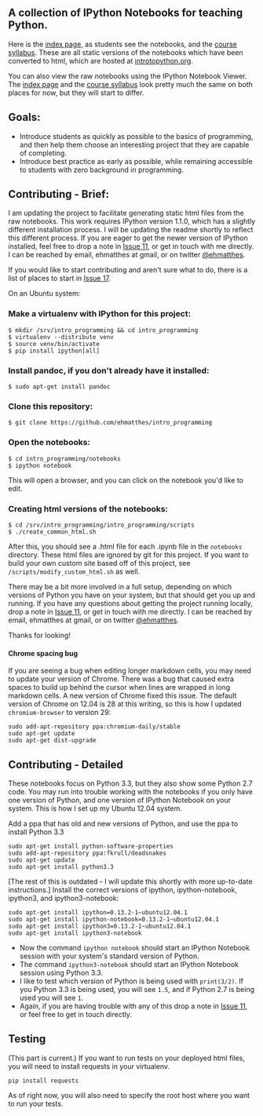 A collection of IPython Notebooks for teaching Python.
---

Here is the [index page](http://www.introtopython.org), as students see the notebooks, and the [course syllabus](http://www.introtopython.org/syllabus.html). These are all static versions of the notebooks which have been converted to html, which are hosted at [introtopython.org](http://www.introtopython.org).

You can also view the raw notebooks using the IPython Notebook Viewer. The  [index page](http://nbviewer.ipython.org/urls/raw.github.com/ehmatthes/intro_programming/master/notebooks/index.ipynb) and the [course syllabus](http://nbviewer.ipython.org/urls/raw.github.com/ehmatthes/intro_programming/master/notebooks/syllabus.ipynb) look pretty much the same on both places for now, but they will start to differ.

Goals:
---
- Introduce students as quickly as possible to the basics of programming, and then help them choose an interesting project that they are capable of completing.
- Introduce best practice as early as possible, while remaining accessible to students with zero background in programming.

Contributing - Brief:
---
I am updating the project to facilitate generating static html files from the raw notebooks. This work requires IPython version 1.1.0, which has a slightly different installation process. I will be updating the readme shortly to reflect this different process. If you are eager to get the newer version of IPython installed, feel free to drop a note in [Issue 11](https://github.com/ehmatthes/intro_programming/issues/11), or get in touch with me directly. I can be reached by email, ehmatthes at gmail, or on twitter [@ehmatthes](https://twitter.com/ehmatthes).

If you would like to start contributing and aren't sure what to do, there is a list of places to start in [Issue 17](https://github.com/ehmatthes/intro_programming/issues/17).

On an Ubuntu system:
### Make a virtualenv with IPython for this project:
    $ mkdir /srv/intro_programming && cd intro_programming
    $ virtualenv --distribute venv
    $ source venv/bin/activate
    $ pip install ipython[all]
### Install pandoc, if you don't already have it installed:
    $ sudo apt-get install pandoc
### Clone this repository:
    $ git clone https://github.com/ehmatthes/intro_programming
### Open the notebooks:
    $ cd intro_programming/notebooks
    $ ipython notebook

This will open a browser, and you can click on the notebook you'd like to edit.

### Creating html versions of the notebooks:

    $ cd /srv/intro_programming/intro_programming/scripts
    $ ./create_common_html.sh

After this, you should see a .html file for each .ipynb file in the `notebooks` directory. These html files are ignored by git for this project. If you want to build your own custom site based off of this project, see `/scripts/modify_custom_html.sh` as well.

There may be a bit more involved in a full setup, depending on which versions of Python you have on your system, but that should get you up and running. If you have any questions about getting the project running locally, drop a note in [Issue 11](https://github.com/ehmatthes/intro_programming/issues/11), or get in touch with me directly. I can be reached by email, ehmatthes at gmail, or on twitter [@ehmatthes](https://twitter.com/ehmatthes).

Thanks for looking!

#### Chrome spacing bug
If you are seeing a bug when editing longer markdown cells, you may need to update your version of Chrome. There was a bug that caused extra spaces to build up behind the cursor when lines are wrapped in long markdown cells. A new version of Chrome fixed this issue. The default version of Chrome on 12.04 is 28 at this writing, so this is how I updated `chromium-browser` to version 29:

    sudo add-apt-repository ppa:chromium-daily/stable
    sudo apt-get update
    sudo apt-get dist-upgrade

Contributing - Detailed
---
These notebooks focus on Python 3.3, but they also show some Python 2.7 code. You may run into trouble working with the notebooks if you only have one version of Python, and one version of IPython Notebook on your system. This is how I set up my Ubuntu 12.04 system.

Add a ppa that has old and new versions of Python, and use the ppa to install Python 3.3

    sudo apt-get install python-software-properties
    sudo add-apt-repository ppa:fkrull/deadsnakes    
    sudo apt-get update    
    sudo apt-get install python3.3

[The rest of this is outdated - I will update this shortly with more up-to-date instructions.]
Install the correct versions of ipython, ipython-notebook, ipython3, and ipython3-notebook:

    sudo apt-get install ipython=0.13.2-1~ubuntu12.04.1
    sudo apt-get install ipython-notebook=0.13.2-1~ubuntu12.04.1
    sudo apt-get install ipython3=0.13.2-1~ubuntu12.04.1
    sudo apt-get install ipython3-notebook

- Now the command `ipython notebook` should start an IPython Notebook session with your system's standard version of Python.
- The command `ipython3-notebook` should start an IPython Notebook session using Python 3.3.
- I like to test which version of Python is being used with `print(3/2)`. If you Python 3.3 is being used, you will see `1.5`, and if Python 2.7 is being used you will see `1`.
- Again, if you are having trouble with any of this drop a note in [Issue 11](https://github.com/ehmatthes/intro_programming/issues/11), or feel free to get in touch directly.

Testing
---
(This part is current.) If you want to run tests on your deployed html files, you will need to install requests in your virtualenv.

    pip install requests

As of right now, you will also need to specify the root host where you want to run your tests.
